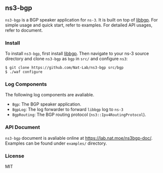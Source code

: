 ns3-bgp
---

`ns3-bgp` is a BGP speaker application for `ns-3`.  It is built on top of [libbgp](https://github.com/Nat-Lab/libbgp). For simple usage and quick start, refer to examples. For detailed API usages, refer to document.

### Install

To install `ns3-bgp`, first install [libbgp](https://github.com/Nat-Lab/libbgp). Then navigate to your ns-3 source directory and clone `ns3-bgp` as `bgp` in `src/` and configure `ns3`: 

```
$ git clone https://github.com/Nat-Lab/ns3-bgp src/bgp
$ ./waf configure
```

### Log Components

The following log components are avaliable.

- `Bgp`: The BGP speaker application.
- `BgpLog`: The log forwarder to forward `libbgp` log to `ns-3`
- `BgpRouting`: The BGP routing protocol (`ns3::Ipv4RoutingProtocol`).


### API Document

`ns3-bgp` document is avaliable online at <https://lab.nat.moe/ns3bgp-doc/>. Examples can be found under `examples/` directory.

### License

MIT